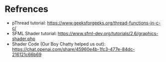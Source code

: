 # Refrences

- pThread tutorial: <https://www.geeksforgeeks.org/thread-functions-in-c-c/>
- SFML Shader tutorial: <https://www.sfml-dev.org/tutorials/2.6/graphics-shader.php>
- Shader Code (Our Boy Chatty helped us out): <https://chat.openai.com/share/45960e4b-1fc3-477e-84dc-216121c66b69>
